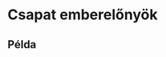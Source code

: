 # Csapat emberelőnyök

## Példa

<ClientOnly>
  <mjsz-vbr-team-powerplay
    locale="hu"
    championship-id="3314"
    division="Alapszakasz" 
  />
</ClientOnly>
